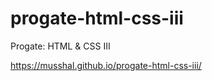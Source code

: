 # progate-html-css-iii
Progate: HTML &amp; CSS III

https://musshal.github.io/progate-html-css-iii/
